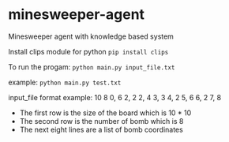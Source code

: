 # minesweeper-agent
Minesweeper agent with knowledge based system

Install clips module for python
`pip install clips`

To run the progam:
`python main.py input_file.txt`

example:
`python main.py test.txt`

input_file format example:
10
8
0, 6
2, 2
2, 4
3, 3
4, 2
5, 6
6, 2
7, 8
* The first row is the size of the board which is 10 * 10
* The second row is the number of bomb which is 8
* The next eight lines are a list of bomb coordinates